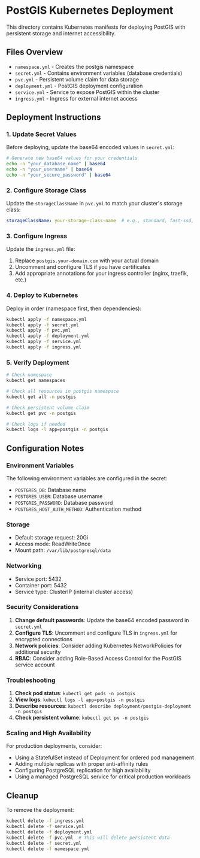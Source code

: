 # PostGIS Kubernetes Deployment

This directory contains Kubernetes manifests for deploying PostGIS with persistent storage and internet accessibility.

## Files Overview

- `namespace.yml` - Creates the postgis namespace
- `secret.yml` - Contains environment variables (database credentials)
- `pvc.yml` - Persistent volume claim for data storage
- `deployment.yml` - PostGIS deployment configuration
- `service.yml` - Service to expose PostGIS within the cluster
- `ingress.yml` - Ingress for external internet access

## Deployment Instructions

### 1. Update Secret Values
Before deploying, update the base64 encoded values in `secret.yml`:

```bash
# Generate new base64 values for your credentials
echo -n "your_database_name" | base64
echo -n "your_username" | base64
echo -n "your_secure_password" | base64
```

### 2. Configure Storage Class
Update the `storageClassName` in `pvc.yml` to match your cluster's storage class:

```yaml
storageClassName: your-storage-class-name  # e.g., standard, fast-ssd, etc.
```

### 3. Configure Ingress
Update the `ingress.yml` file:

1. Replace `postgis.your-domain.com` with your actual domain
2. Uncomment and configure TLS if you have certificates
3. Add appropriate annotations for your ingress controller (nginx, traefik, etc.)

### 4. Deploy to Kubernetes

Deploy in order (namespace first, then dependencies):

```bash
kubectl apply -f namespace.yml
kubectl apply -f secret.yml
kubectl apply -f pvc.yml
kubectl apply -f deployment.yml
kubectl apply -f service.yml
kubectl apply -f ingress.yml
```

### 5. Verify Deployment

```bash
# Check namespace
kubectl get namespaces

# Check all resources in postgis namespace
kubectl get all -n postgis

# Check persistent volume claim
kubectl get pvc -n postgis

# Check logs if needed
kubectl logs -l app=postgis -n postgis
```

## Configuration Notes

### Environment Variables
The following environment variables are configured in the secret:
- `POSTGRES_DB`: Database name
- `POSTGRES_USER`: Database username
- `POSTGRES_PASSWORD`: Database password
- `POSTGRES_HOST_AUTH_METHOD`: Authentication method

### Storage
- Default storage request: 20Gi
- Access mode: ReadWriteOnce
- Mount path: `/var/lib/postgresql/data`

### Networking
- Service port: 5432
- Container port: 5432
- Service type: ClusterIP (internal cluster access)

### Security Considerations

1. **Change default passwords**: Update the base64 encoded password in `secret.yml`
2. **Configure TLS**: Uncomment and configure TLS in `ingress.yml` for encrypted connections
3. **Network policies**: Consider adding Kubernetes NetworkPolicies for additional security
4. **RBAC**: Consider adding Role-Based Access Control for the PostGIS service account

### Troubleshooting

1. **Check pod status**: `kubectl get pods -n postgis`
2. **View logs**: `kubectl logs -l app=postgis -n postgis`
3. **Describe resources**: `kubectl describe deployment/postgis-deployment -n postgis`
4. **Check persistent volume**: `kubectl get pv -n postgis`

### Scaling and High Availability

For production deployments, consider:
- Using a StatefulSet instead of Deployment for ordered pod management
- Adding multiple replicas with proper anti-affinity rules
- Configuring PostgreSQL replication for high availability
- Using a managed PostgreSQL service for critical production workloads

## Cleanup

To remove the deployment:

```bash
kubectl delete -f ingress.yml
kubectl delete -f service.yml
kubectl delete -f deployment.yml
kubectl delete -f pvc.yml  # This will delete persistent data
kubectl delete -f secret.yml
kubectl delete -f namespace.yml